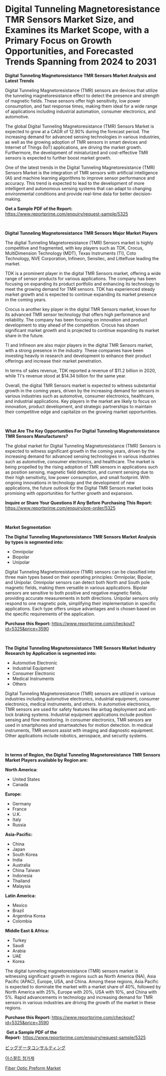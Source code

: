 <p><h1>Digital Tunneling Magnetoresistance TMR Sensors Market Size, and Examines its Market Scope, with a Primary Focus on Growth Opportunities, and Forecasted Trends Spanning from 2024 to 2031</h1></p><p><strong>Digital Tunneling Magnetoresistance TMR Sensors Market Analysis and Latest Trends</strong></p>
<p><p>Digital Tunneling Magnetoresistance (TMR) sensors are devices that utilize the tunneling magnetoresistance effect to detect the presence and strength of magnetic fields. These sensors offer high sensitivity, low power consumption, and fast response times, making them ideal for a wide range of applications including industrial automation, consumer electronics, and automotive.</p><p>The global Digital Tunneling Magnetoresistance (TMR) Sensors Market is expected to grow at a CAGR of 12.90% during the forecast period. The increasing demand for advanced sensing technologies in various industries, as well as the growing adoption of TMR sensors in smart devices and Internet of Things (IoT) applications, are driving the market growth. Furthermore, the development of miniaturized and cost-effective TMR sensors is expected to further boost market growth.</p><p>One of the latest trends in the Digital Tunneling Magnetoresistance (TMR) Sensors Market is the integration of TMR sensors with artificial intelligence (AI) and machine learning algorithms to improve sensor performance and accuracy. This trend is expected to lead to the development of more intelligent and autonomous sensing systems that can adapt to changing environmental conditions and provide real-time data for better decision-making.</p></p>
<p><strong>Get a Sample PDF of the Report:&nbsp;</strong> <a href="https://www.reportprime.com/enquiry/request-sample/5325">https://www.reportprime.com/enquiry/request-sample/5325</a></p>
<p>&nbsp;</p>
<p><strong>Digital Tunneling Magnetoresistance TMR Sensors Major Market Players</strong></p>
<p><p>The digital Tunneling Magnetoresistance (TMR) Sensors market is highly competitive and fragmented, with key players such as TDK, Crocus, MultiDimension Technology (MDT), Texas Instruments (TI), Coto Technology, NVE Corporation, Infineon, Sensitec, and Littelfuse leading the market.</p><p>TDK is a prominent player in the digital TMR Sensors market, offering a wide range of sensor products for various applications. The company has been focusing on expanding its product portfolio and enhancing its technology to meet the growing demand for TMR sensors. TDK has experienced steady market growth and is expected to continue expanding its market presence in the coming years.</p><p>Crocus is another key player in the digital TMR Sensors market, known for its advanced TMR sensor technology that offers high performance and reliability. The company has been focusing on innovation and product development to stay ahead of the competition. Crocus has shown significant market growth and is projected to continue expanding its market share in the future.</p><p>TI and Infineon are also major players in the digital TMR Sensors market, with a strong presence in the industry. These companies have been investing heavily in research and development to enhance their product offerings and increase their market penetration.</p><p>In terms of sales revenue, TDK reported a revenue of $11.2 billion in 2020, while TI's revenue stood at $14.34 billion for the same year.</p><p>Overall, the digital TMR Sensors market is expected to witness substantial growth in the coming years, driven by the increasing demand for sensors in various industries such as automotive, consumer electronics, healthcare, and industrial applications. Key players in the market are likely to focus on innovation, product development, and strategic partnerships to maintain their competitive edge and capitalize on the growing market opportunities.</p></p>
<p>&nbsp;</p>
<p><strong>What Are The Key Opportunities For Digital Tunneling Magnetoresistance TMR Sensors Manufacturers?</strong></p>
<p><p>The global market for Digital Tunneling Magnetoresistance (TMR) Sensors is expected to witness significant growth in the coming years, driven by the increasing demand for advanced sensing technologies in various industries such as automotive, consumer electronics, and healthcare. The market is being propelled by the rising adoption of TMR sensors in applications such as position sensing, magnetic field detection, and current sensing due to their high sensitivity, low power consumption, and small footprint. With ongoing innovations in technology and the development of new applications, the future outlook for the Digital TMR Sensors market looks promising with opportunities for further growth and expansion.</p></p>
<p><strong>Inquire or Share Your Questions If Any Before Purchasing This Report:</strong> <a href="https://www.reportprime.com/enquiry/pre-order/5325">https://www.reportprime.com/enquiry/pre-order/5325</a></p>
<p>&nbsp;</p>
<p><strong>Market Segmentation</strong></p>
<p><strong>The Digital Tunneling Magnetoresistance TMR Sensors Market Analysis by types is segmented into:</strong></p>
<p><ul><li>Omnipolar</li><li>Biopolar</li><li>Unipolar</li></ul></p>
<p><p>Digital Tunneling Magnetoresistance (TMR) sensors can be classified into three main types based on their operating principles: Omnipolar, Bipolar, and Unipolar. Omnipolar sensors can detect both North and South pole magnetic fields, making them versatile in various applications. Bipolar sensors are sensitive to both positive and negative magnetic fields, providing accurate measurements in both directions. Unipolar sensors only respond to one magnetic pole, simplifying their implementation in specific applications. Each type offers unique advantages and is chosen based on the specific requirements of the application.</p></p>
<p><strong>Purchase this Report:&nbsp;</strong><a href="https://www.reportprime.com/checkout?id=5325&price=3590">https://www.reportprime.com/checkout?id=5325&price=3590</a></p>
<p>&nbsp;</p>
<p><strong>The Digital Tunneling Magnetoresistance TMR Sensors Market Industry Research by Application is segmented into:</strong></p>
<p><ul><li>Automotive Electronic</li><li>Industrial Equipment</li><li>Consumer Electronic</li><li>Medical Instruments</li><li>Others</li></ul></p>
<p><p>Digital Tunneling Magnetoresistance (TMR) sensors are utilized in various industries including automotive electronics, industrial equipment, consumer electronics, medical instruments, and others. In automotive electronics, TMR sensors are used for safety features like airbag deployment and anti-lock braking systems. Industrial equipment applications include position sensing and flow monitoring. In consumer electronics, TMR sensors are used in smartphones and smartwatches for motion detection. In medical instruments, TMR sensors assist with imaging and diagnostic equipment. Other applications include robotics, aerospace, and security systems.</p></p>
<p>&nbsp;</p>
<p><strong>In terms of Region, the Digital Tunneling Magnetoresistance TMR Sensors Market Players available by Region are:</strong></p>
<p>
    <p> <strong> North America: </strong>
        <ul>
            <li>United States</li>
            <li>Canada</li>
        </ul>
        </p> 
    <p> <strong> Europe: </strong>
        <ul>
            <li>Germany</li>
            <li>France</li>
            <li>U.K.</li>
            <li>Italy</li>
            <li>Russia</li>
        </ul>
        </p> 
    <p> <strong> Asia-Pacific: </strong>
        <ul>
            <li>China</li>
            <li>Japan</li>
            <li>South Korea</li>
            <li>India</li>
            <li>Australia</li>
            <li>China Taiwan</li>
            <li>Indonesia</li>
            <li>Thailand</li>
            <li>Malaysia</li>
        </ul>
        </p> 
    <p> <strong> Latin America: </strong>
        <ul>
            <li>Mexico</li>
            <li>Brazil</li>
            <li>Argentina Korea</li>
            <li>Colombia</li>
        </ul>
        </p> 
    <p> <strong> Middle East & Africa: </strong>
        <ul>
            <li>Turkey</li>
            <li>Saudi</li>
            <li>Arabia</li>
            <li>UAE</li>
            <li>Korea</li>
        </ul>
    </p>
    </p>
<p><p>The digital tunneling magnetoresistance (TMR) sensors market is witnessing significant growth in regions such as North America (NA), Asia Pacific (APAC), Europe, USA, and China. Among these regions, Asia Pacific is expected to dominate the market with a market share of 40%, followed by North America with 25%, Europe with 20%, USA with 10%, and China with 5%. Rapid advancements in technology and increasing demand for TMR sensors in various industries are driving the growth of the market in these regions.</p></p>
<p><strong>Purchase this Report: </strong><a href="https://www.reportprime.com/checkout?id=5325&price=3590">https://www.reportprime.com/checkout?id=5325&price=3590</a></p>
<p>&nbsp;<strong>Get a Sample PDF of the Report:&nbsp;&nbsp;</strong><a href="https://www.reportprime.com/enquiry/request-sample/5325">https://www.reportprime.com/enquiry/request-sample/5325</a></p>
<p><strong></strong></p>
<p><p><a href="https://medium.com/@nicolaseller56452023/%E3%83%93%E3%83%83%E3%82%B0%E3%83%87%E3%83%BC%E3%82%BF%E3%82%B3%E3%83%B3%E3%82%B5%E3%83%AB%E3%83%86%E3%82%A3%E3%83%B3%E3%82%B0%E5%B8%82%E5%A0%B4%E8%A6%8F%E6%A8%A1%E3%81%AF-%E4%B8%96%E7%95%8C%E7%94%A3%E6%A5%AD%E3%81%AE%E4%B8%AD%E3%81%A7%E6%9C%80%E9%81%A9%E3%81%AA%E3%83%9E%E3%83%BC%E3%82%B1%E3%83%86%E3%82%A3%E3%83%B3%E3%82%B0%E3%83%81%E3%83%A3%E3%83%8D%E3%83%AB%E3%82%92%E6%98%8E%E3%82%89%E3%81%8B%E3%81%AB%E3%81%99%E3%82%8B-a1dc26510521">ビッグデータコンサルティング</a></p><p><a href="https://medium.com/@heatherelasquez5675/%EC%95%84%EC%8A%A4%ED%8C%94%ED%8A%B8-%EC%B2%A8%EA%B0%80%EC%A0%9C-%EC%8B%9C%EC%9E%A5-%EC%A0%90%EC%9C%A0%EC%9C%A8-%EB%B3%80%ED%99%94-%EB%B0%8F-%EC%8B%9C%EC%9E%A5-%EC%84%B1%EC%9E%A5-%EB%8F%99%ED%96%A5-2024-2031-9cb6ab21e989">아스팔트 첨가제</a></p><p><a href="https://frill-swim-3cd.notion.site/Fiber-Optic-Preform-Market-Size-Growth-and-Forecast-from-2024-2031-4a32f6a450444574b68869fa7860f9f3">Fiber Optic Preform Market</a></p></p>